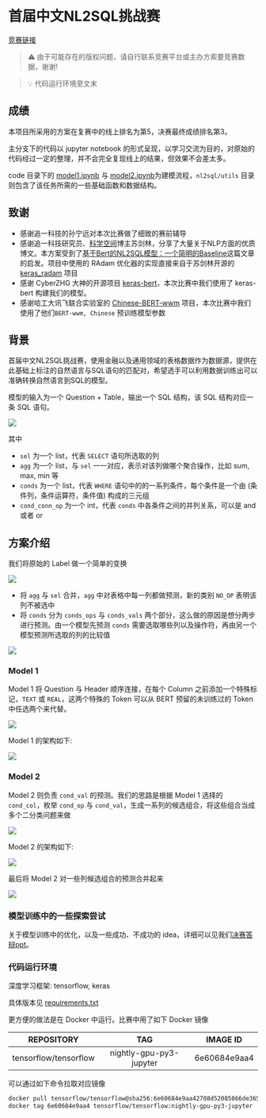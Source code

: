 # 首届中文NL2SQL挑战赛

[竞赛链接](https://tianchi.aliyun.com/competition/entrance/231716/introduction)

>:warning: 由于可能存在的版权问题，请自行联系竞赛平台或主办方索要竞赛数据，谢谢!

>:bulb: 代码运行环境至文末

## 成绩

本项目所采用的方案在复赛中的线上排名为第5，决赛最终成绩排名第3。

主分支下的代码以 jupyter notebook 的形式呈现，以学习交流为目的，对原始的代码经过一定的整理，并不会完全复现线上的结果，但效果不会差太多。

code 目录下的 [model1.ipynb](https://nbviewer.jupyter.org/github/beader/tianchi_nl2sql/blob/master/code/model1.ipynb) 与 [model2.ipynb](https://nbviewer.jupyter.org/github/beader/tianchi_nl2sql/blob/master/code/model2.ipynb)为建模流程，`nl2sql/utils` 目录则包含了该任务所需的一些基础函数和数据结构。

## 致谢

- 感谢追一科技的孙宁远对本次比赛做了细致的赛前辅导
- 感谢追一科技研究员、[科学空间](https://kexue.fm/)博主苏剑林，分享了大量关于NLP方面的优质博文。本方案受到了[基于Bert的NL2SQL模型：一个简明的Baseline](https://kexue.fm/archives/6771)这篇文章的启发。项目中使用的 RAdam 优化器的实现直接来自于苏剑林开源的 [keras_radam](https://github.com/bojone/keras_radam/blob/master/radam.py) 项目
- 感谢 CyberZHG 大神的开源项目 [keras-bert](https://github.com/CyberZHG/keras-bert)，本次比赛中我们使用了 keras-bert 构建我们的模型。
- 感谢哈工大讯飞联合实验室的 [Chinese-BERT-wwm](https://github.com/ymcui/Chinese-BERT-wwm) 项目，本次比赛中我们使用了他们`BERT-wwm, Chinese` 预训练模型参数

## 背景

首届中文NL2SQL挑战赛，使用金融以及通用领域的表格数据作为数据源，提供在此基础上标注的自然语言与SQL语句的匹配对，希望选手可以利用数据训练出可以准确转换自然语言到SQL的模型。

模型的输入为一个 Question + Table，输出一个 SQL 结构，该 SQL 结构对应一条 SQL 语句。

![](./imgs/terminology.png)

其中 
- `sel` 为一个 list，代表 `SELECT` 语句所选取的列
- `agg` 为一个 list，与 `sel` 一一对应，表示对该列做哪个聚合操作，比如 sum, max, min 等
- `conds` 为一个 list，代表 `WHERE` 语句中的的一系列条件，每个条件是一个由 (条件列，条件运算符，条件值) 构成的三元组
- `cond_conn_op` 为一个 int，代表 `conds` 中各条件之间的并列关系，可以是 and 或者 or

## 方案介绍

我们将原始的 Label 做一个简单的变换

![](./imgs/label.png)

- 将 `agg` 与 `sel` 合并，`agg` 中对表格中每一列都做预测，新的类别 `NO_OP` 表明该列不被选中
- 将 `conds` 分为 `conds_ops` 与 `conds_vals` 两个部分，这么做的原因是想分两步进行预测。由一个模型先预测 `conds` 需要选取哪些列以及操作符，再由另一个模型预测所选取的列的比较值

![](./imgs/two_models.png)

### Model 1

Model 1 将 Question 与 Header 顺序连接，在每个 Column 之前添加一个特殊标记，`TEXT` 或 `REAL`，这两个特殊的 Token 可以从 BERT 预留的未训练过的 Token 中任选两个来代替。

![](./imgs/model1_input.png)

Model 1 的架构如下:

![](./imgs/model1.png)

### Model 2

Model 2 则负责 `cond_val` 的预测。我们的思路是根据 Model 1 选择的 `cond_col`，枚举 `cond_op` 与 `cond_val`，生成一系列的候选组合，将这些组合当成多个二分类问题来做

![](./imgs/model2_input.png)

Model 2 的架构如下:

![](./imgs/model2.png)

最后将 Model 2 对一些列候选组合的预测合并起来

![](./imgs/model2_merge.png)

### 模型训练中的一些探索尝试

关于模型训练中的优化，以及一些成功、不成功的 idea，详细可以见我们[决赛答辩ppt](./imgs/ModelS答辩ppt.pdf)。

### 代码运行环境

深度学习框架: tensorflow, keras

具体版本见 [requirements.txt](./requirements.txt)

更方便的做法是在 Docker 中运行。比赛中用了如下 Docker 镜像

|REPOSITORY|TAG|IMAGE ID|
|:---:|:---:|:---:|
|tensorflow/tensorflow|nightly-gpu-py3-jupyter|6e60684e9aa4|

可以通过如下命令拉取对应镜像

```bash
docker pull tensorflow/tensorflow@sha256:6e60684e9aa42708d52085066de36503a17ad76e91739f0f805d1a08d3941705
docker tag 6e60684e9aa4 tensorflow/tensorflow:nightly-gpu-py3-jupyter
```

